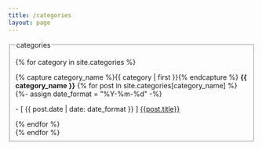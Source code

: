```yaml
---
title: /categories
layout: page
---
```


<fieldset>
<legend>
categories
</legend>

{% for category in site.categories %}

  <div>
    {% capture category_name %}{{ category | first }}{% endcapture %}
    <strong>{{ category_name }}</strong>
    <a name="{{ category_name | slugize }}"></a>
    {% for post in site.categories[category_name] %}
    {%- assign date_format = "%Y-%m-%d" -%}
    <p>- [ {{ post.date | date: date_format }} ] <a href="{{ site.baseurl }}{{ post.url }}">{{post.title}}</a></p>
    {% endfor %}

  </div>
{% endfor %}
</fieldset>

